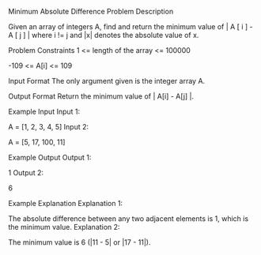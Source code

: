 Minimum Absolute Difference
Problem Description

Given an array of integers A, find and return the minimum value of | A [ i ] - A [ j ] | where i != j and |x| denotes the absolute value of x.



Problem Constraints
1 <= length of the array <= 100000

-109 <= A[i] <= 109



Input Format
The only argument given is the integer array A.



Output Format
Return the minimum value of | A[i] - A[j] |.



Example Input
Input 1:

 A = [1, 2, 3, 4, 5]
Input 2:

 A = [5, 17, 100, 11]


Example Output
Output 1:

 1
Output 2:

 6


Example Explanation
Explanation 1:

 The absolute difference between any two adjacent elements is 1, which is the minimum value.
Explanation 2:

 The minimum value is 6 (|11 - 5| or |17 - 11|).